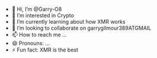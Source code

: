 - 👋 Hi, I’m @Garry-O8
- 👀 I’m interested in Crypto
- 🌱 I’m currently learning about how XMR works
- 💞️ I’m looking to collaborate on garrygilmour389ATGMAIL
- 📫 How to reach me ...
- 😄 Pronouns: ...
- ⚡ Fun fact: XMR is the best

<!---
Garry-O8/Garry-O8 is a ✨ special ✨ repository because its `README.md` (this file) appears on your GitHub profile.
You can click the Preview link to take a look at your changes.
--->
